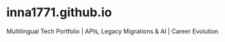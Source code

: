 # inna1771.github.io
Multilingual Tech Portfolio | APIs, Legacy Migrations &amp; AI | Career Evolution 
